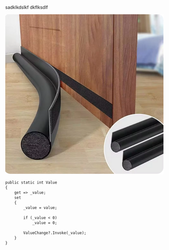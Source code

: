 sadklkdslkf
dkflksdlf

![image](firefox_q4GnTG3lIT.png)


```
public static int Value
{
    get => _value;
    set
    {
        _value = value;
        
        if (_value < 0)
            _value = 0;
        
        ValueChange?.Invoke(_value);
    }
}
```


